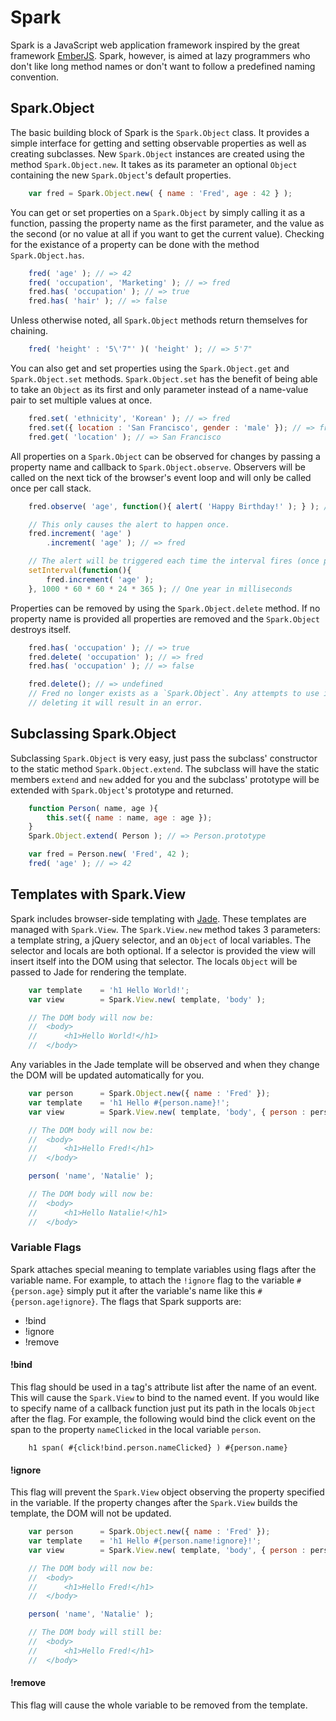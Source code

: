 Spark
=====

Spark is a JavaScript web application framework inspired by the great framework
[EmberJS](https://github.com/emberjs/ember.js). Spark, however, is aimed at lazy programmers who
don't like long method names or don't want to follow a predefined naming convention.

Spark.Object
------------

The basic building block of Spark is the `Spark.Object` class. It provides a simple interface for
getting and setting observable properties as well as creating subclasses. New `Spark.Object`
instances are created using the method `Spark.Object.new`. It takes as its parameter an optional
`Object` containing the new `Spark.Object`'s default properties.

```js
    var fred = Spark.Object.new( { name : 'Fred', age : 42 } );
```

You can get or set properties on a `Spark.Object` by simply calling it as a function, passing the
property name as the first parameter, and the value as the second (or no value at all if you want to
get the current value). Checking for the existance of a property can be done with the method
`Spark.Object.has`.

```js
    fred( 'age' ); // => 42
    fred( 'occupation', 'Marketing' ); // => fred
    fred.has( 'occupation' ); // => true
    fred.has( 'hair' ); // => false
```

Unless otherwise noted, all `Spark.Object` methods return themselves for chaining.

```js
    fred( 'height' : '5\'7"' )( 'height' ); // => 5'7"
```

You can also get and set properties using the `Spark.Object.get` and `Spark.Object.set` methods.
`Spark.Object.set` has the benefit of being able to take an `Object` as its first and only parameter
instead of a name-value pair to set multiple values at once.

```js
    fred.set( 'ethnicity', 'Korean' ); // => fred
    fred.set({ location : 'San Francisco', gender : 'male' }); // => fred
    fred.get( 'location' ); // => San Francisco
```

All properties on a `Spark.Object` can be observed for changes by passing a property name and
callback to `Spark.Object.observe`. Observers will be called on the next tick of the browser's event
loop and will only be called once per call stack.

```js
    fred.observe( 'age', function(){ alert( 'Happy Birthday!' ); } ); // => fred

    // This only causes the alert to happen once.
    fred.increment( 'age' )
        .increment( 'age' ); // => fred

    // The alert will be triggered each time the interval fires (once per year).
    setInterval(function(){
        fred.increment( 'age' );
    }, 1000 * 60 * 60 * 24 * 365 ); // One year in milliseconds
```

Properties can be removed by using the `Spark.Object.delete` method. If no property name is provided
all properties are removed and the `Spark.Object` destroys itself.

```js
    fred.has( 'occupation' ); // => true
    fred.delete( 'occupation' ); // => fred
    fred.has( 'occupation' ); // => false

    fred.delete(); // => undefined
    // Fred no longer exists as a `Spark.Object`. Any attempts to use it as a `Spark.Object` after
    // deleting it will result in an error.
```

Subclassing Spark.Object
------------------------

Subclassing `Spark.Object` is very easy, just pass the subclass' constructor to the static method
`Spark.Object.extend`. The subclass will have the static members `extend` and `new` added for you
and the subclass' prototype will be extended with `Spark.Object`'s prototype and returned.

```js
    function Person( name, age ){
        this.set({ name : name, age : age });
    }
    Spark.Object.extend( Person ); // => Person.prototype

    var fred = Person.new( 'Fred', 42 );
    fred( 'age' ); // => 42
```

Templates with Spark.View
-------------------------

Spark includes browser-side templating with [Jade](https://github.com/visionmedia/jade). These
templates are managed with `Spark.View`. The `Spark.View.new` method takes 3 parameters: a template
string, a jQuery selector, and an `Object` of local variables. The selector and locals are both
optional. If a selector is provided the view will insert itself into the DOM using that selector.
The locals `Object` will be passed to Jade for rendering the template.

```js
    var template    = 'h1 Hello World!';
    var view        = Spark.View.new( template, 'body' );

    // The DOM body will now be:
    //  <body>
    //      <h1>Hello World!</h1>
    //  </body>
```

Any variables in the Jade template will be observed and when they change the DOM will be updated
automatically for you.

```js
    var person      = Spark.Object.new({ name : 'Fred' });
    var template    = 'h1 Hello #{person.name}!';
    var view        = Spark.View.new( template, 'body', { person : person } );

    // The DOM body will now be:
    //  <body>
    //      <h1>Hello Fred!</h1>
    //  </body>

    person( 'name', 'Natalie' );

    // The DOM body will now be:
    //  <body>
    //      <h1>Hello Natalie!</h1>
    //  </body>
```

### Variable Flags

Spark attaches special meaning to template variables using flags after the variable name. For
example, to attach the `!ignore` flag to the variable `#{person.age}` simply put it after the
variable's name like this `#{person.age!ignore}`. The flags that Spark supports are:

 - !bind
 - !ignore
 - !remove

#### !bind

This flag should be used in a tag's attribute list after the name of an event. This will cause the
`Spark.View` to bind to the named event. If you would like to specify name of a callback function
just put its path in the locals `Object` after the flag. For example, the following would bind the
click event on the span to the property `nameClicked` in the local variable `person`.

```jade
    h1 span( #{click!bind.person.nameClicked} ) #{person.name}
```

#### !ignore

This flag will prevent the `Spark.View` object observing the property specified in the variable. If
the property changes after the `Spark.View` builds the template, the DOM will not be updated.

```js
    var person      = Spark.Object.new({ name : 'Fred' });
    var template    = 'h1 Hello #{person.name!ignore}!';
    var view        = Spark.View.new( template, 'body', { person : person } );

    // The DOM body will now be:
    //  <body>
    //      <h1>Hello Fred!</h1>
    //  </body>

    person( 'name', 'Natalie' );

    // The DOM body will still be:
    //  <body>
    //      <h1>Hello Fred!</h1>
    //  </body>
```

#### !remove

This flag will cause the whole variable to be removed from the template.
